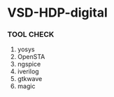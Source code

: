 # VSD-HDP-digital
### TOOL CHECK
1.   yosys
1.   OpenSTA
1.   ngspice
1.   iverilog
1.   gtkwave
1.   magic
